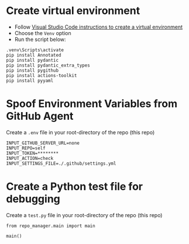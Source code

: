 # Create virtual environment

- Follow [Visual Studio Code instructions to create a virtual environment](https://code.visualstudio.com/docs/python/environments#_creating-environments)
- Choose the `Venv` option
- Run the script below:

```
.venv\Scripts\activate
pip install Annotated
pip install pydantic
pip install pydantic_extra_types
pip install pygithub
pip install actions-toolkit
pip install pyyaml
```

# Spoof Environment Variables from GitHub Agent

Create a `.env` file in your root-directory of the repo (this repo)

```
INPUT_GITHUB_SERVER_URL=none
INPUT_REPO=self
INPUT_TOKEN=********
INPUT_ACTION=check
INPUT_SETTINGS_FILE=./.github/settings.yml
```

# Create a Python test file for debugging

Create a `test.py` file in your root-directory of the repo (this repo)

```
from repo_manager.main import main

main()
```
